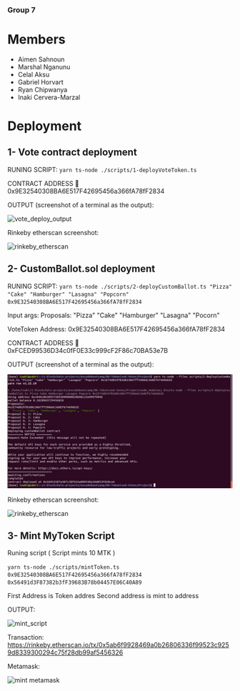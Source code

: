 ### Group 7

# Members

- Aimen Sahnoun
- Marshal Nganunu
- Celal Aksu
- Gabriel Horvart
- Ryan Chipwanya
- Inaki Cervera-Marzal

# Deployment

## 1- Vote contract deployment

RUNING SCRIPT:
`yarn ts-node ./scripts/1-deployVoteToken.ts`

CONTRACT ADDRESS  0x9E32540308BA6E517F42695456a366fA78fF2834

OUTPUT (screenshot of a terminal as the output):


![vote_deploy_output](https://user-images.githubusercontent.com/32665644/176999758-4d828e1a-f717-4f94-bc0b-dac557371bc4.png)

Rinkeby etherscan screenshot:

![rinkeby_etherscan](https://user-images.githubusercontent.com/32665644/176999788-fc812ad7-237b-40ee-8837-ea834c9b9c1b.png)

## 2- CustomBallot.sol deployment

RUNING SCRIPT: 
`yarn ts-node ./scripts/2-deployCustomBallot.ts "Pizza" "Cake" "Hamburger" "Lasagna" "Popcorn" 0x9E32540308BA6E517F42695456a366fA78fF2834`

Input args:
Proposals: "Pizza" "Cake" "Hamburger" "Lasagna" "Pocorn"

VoteToken Address: 0x9E32540308BA6E517F42695456a366fA78fF2834

CONTRACT ADDRESS  0xFCED99536D34c0fF0E33c999cF2F86c70BA53e7B

OUTPUT (screenshot of a terminal as the output):

![customballotdeploy](Project/Images/screenshot_deployCustomBallot_terminal.png)

Rinkeby etherscan screenshot:

![rinkeby_etherscan](https://user-images.githubusercontent.com/32665644/176999888-79b64250-4f1e-4518-b56f-827c352a9c4e.png)

## 3- Mint MyToken Script

Runing script ( Script mints 10 MTK )

`yarn ts-node ./scripts/mintToken.ts 0x9E32540308BA6E517F42695456a366fA78fF2834 0x56491d3F87382b3fF39683B78b04457E06C40A89`

First Address is Token addres
Second address is mint to address

OUTPUT:

![mint_script](https://user-images.githubusercontent.com/32665644/176999979-58002628-89f0-4938-aeb8-7cc7ab35b32c.png)

Transaction:
https://rinkeby.etherscan.io/tx/0x5ab6f9928469a0b26806336f99523c9259d8339300294c75f28db99af5456326

Metamask:

![mint metamask](https://user-images.githubusercontent.com/32665644/177000040-3586a5a7-73c1-4d8f-8196-d3a60e923b45.png)
